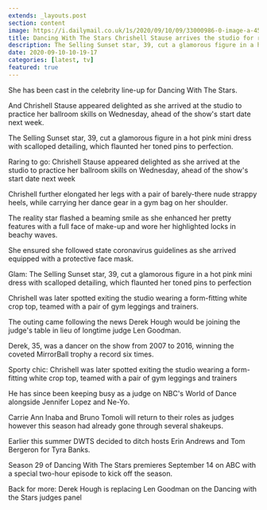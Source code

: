 ```yaml
---
extends: _layouts.post
section: content
image: https://i.dailymail.co.uk/1s/2020/09/10/09/33000986-0-image-a-45_1599728229248.jpg 
title: Dancing With The Stars Chrishell Stause arrives the studio for rehearsals 
description: The Selling Sunset star, 39, cut a glamorous figure in a hot pink mini dress with scalloped detailing, which flaunted her toned pins to perfection. 
date: 2020-09-10-10-19-17 
categories: [latest, tv] 
featured: true 
--- 
```

She has been cast in the celebrity line-up for Dancing With The Stars.

And Chrishell Stause appeared delighted as she arrived at the studio to practice her ballroom skills on Wednesday, ahead of the show's start date next week.

The Selling Sunset star, 39, cut a glamorous figure in a hot pink mini dress with scalloped detailing, which flaunted her toned pins to perfection.

Raring to go: Chrishell Stause appeared delighted as she arrived at the studio to practice her ballroom skills on Wednesday, ahead of the show's start date next week

Chrishell further elongated her legs with a pair of barely-there nude strappy heels, while carrying her dance gear in a gym bag on her shoulder.

The reality star flashed a beaming smile as she enhanced her pretty features with a full face of make-up and wore her highlighted locks in beachy waves.

She ensured she followed state coronavirus guidelines as she arrived equipped with a protective face mask.

Glam: The Selling Sunset star, 39, cut a glamorous figure in a hot pink mini dress with scalloped detailing, which flaunted her toned pins to perfection

Chrishell was later spotted exiting the studio wearing a form-fitting white crop top, teamed with a pair of gym leggings and trainers.

The outing came following the news Derek Hough would be joining the judge's table in lieu of longtime judge Len Goodman.

Derek, 35, was a dancer on the show from 2007 to 2016, winning the coveted MirrorBall trophy a record six times.

Sporty chic: Chrishell was later spotted exiting the studio wearing a form-fitting white crop top, teamed with a pair of gym leggings and trainers

He has since been keeping busy as a judge on NBC's World of Dance alongside Jennifer Lopez and Ne-Yo.

Carrie Ann Inaba and Bruno Tomoli will return to their roles as judges however this season had already gone through several shakeups.

Earlier this summer DWTS decided to ditch hosts Erin Andrews and Tom Bergeron for Tyra Banks.

Season 29 of Dancing With The Stars premieres September 14 on ABC with a special two-hour episode to kick off the season. 

Back for more: Derek Hough is replacing Len Goodman on the Dancing with the Stars judges panel

